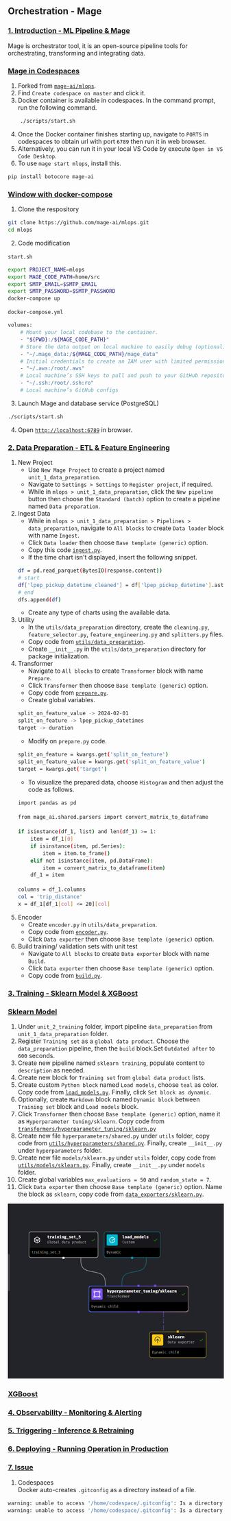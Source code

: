 
## Orchestration - Mage

### <ins>1. Introduction - ML Pipeline & Mage</ins>
Mage is orchestrator tool, it is an open-source pipeline tools for orchestrating, transforming and integrating data.

### <ins>Mage in Codespaces</ins>
1. Forked from [`mage-ai/mlops`](https://github.com/mage-ai/mlops).
2. Find `Create codespace on master` and click it.
3. Docker container is available in codespaces. In the command prompt, run the following command.
```bash
    ./scripts/start.sh
```
4. Once the Docker container finishes starting up, navigate to `PORTS` in codespaces to obtain url with port `6789` then run it in web browser.
5. Alternatively, you can run it in your local VS Code by execute `Open in VS Code Desktop`.
6. To use `mage start mlops`, install this.
```bash
pip install botocore mage-ai
```

### <ins>Window with docker-compose</ins>
1. Clone the respository
```bash
git clone https://github.com/mage-ai/mlops.git
cd mlops
```
2. Code modification

`start.sh`
```bash
export PROJECT_NAME=mlops
export MAGE_CODE_PATH=home/src
export SMTP_EMAIL=$SMTP_EMAIL
export SMTP_PASSWORD=$SMTP_PASSWORD
docker-compose up
```

`docker-compose.yml`
```bash
volumes:
    # Mount your local codebase to the container.
    - "${PWD}:/${MAGE_CODE_PATH}"
    # Store the data output on local machine to easily debug (optional).
    - "~/.mage_data:/${MAGE_CODE_PATH}/mage_data"
    # Initial credentials to create an IAM user with limited permissions for deployment.
    - "~/.aws:/root/.aws"
    # Local machine’s SSH keys to pull and push to your GitHub repository.
    - "~/.ssh:/root/.ssh:ro"
    # Local machine’s GitHub configs
```

3. Launch Mage and database service (PostgreSQL)
```bash
./scripts/start.sh
```

4. Open [`http://localhost:6789`](http://localhost:6789) in browser.

### <ins>2. Data Preparation -  ETL & Feature Engineering</ins>
1. New Project
    - Use `New Mage Project` to create a project named `unit_1_data_preparation`.
    - Navigate to `Settings > Settings` to `Register project`, if required.
    - While in `mlops > unit_1_data_preparation`, click the `New pipeline` button then choose the `Standard (batch)` option to create a pipeline named `Data preparation`.
2. Ingest Data
    - While in `mlops > unit_1_data_preparation > Pipelines > data_preparation`, navigate to `All blocks` to create `Data loader` block with name `Ingest`.
    - Click `Data loader` then choose `Base template (generic)` option.
    - Copy this code [`ingest.py`](https://github.com/mage-ai/mlops/blob/master/mlops/unit_3_observability/data_loaders/ingest.py).
    - If the time chart isn't displayed, insert the following snippet.
    ```bash
    df = pd.read_parquet(BytesIO(response.content))
    # start
    df['lpep_pickup_datetime_cleaned'] = df['lpep_pickup_datetime'].astype(np.int64) // 10 ** 9
    # end
    dfs.append(df)
    ```
    - Create any type of charts using the available data.
3. Utility
    - In the `utils/data_preparation` directory, create the `cleaning.py`, `feature_selector.py`, `feature_engineering.py` and `splitters.py` files.
    - Copy code from [`utils/data_preparation`](https://github.com/mage-ai/mlops/tree/master/mlops/utils/data_preparation).
    - Create `__init__.py` in the `utils/data_preparation` directory for package initialization.
4. Transformer
    - Navigate to `All blocks` to create `Transformer` block with name `Prepare`.
    - Click `Transformer` then choose `Base template (generic)` option.
    - Copy code from [`prepare.py`](https://github.com/mage-ai/mlops/blob/master/mlops/unit_3_observability/transformers/prepare.py).
    - Create global variables.
    ```bash
    split_on_feature_value -> 2024-02-01
    split_on_feature -> lpep_pickup_datetimes
    target -> duration
    ```
    - Modify on `prepare.py` code.
    ```bash
    split_on_feature = kwargs.get('split_on_feature')
    split_on_feature_value = kwargs.get('split_on_feature_value')
    target = kwargs.get('target')
    ```
    - To visualize the prepared data, choose `Histogram` and then adjust the code as follows.
    ```bash
    import pandas as pd

    from mage_ai.shared.parsers import convert_matrix_to_dataframe

    if isinstance(df_1, list) and len(df_1) >= 1:
        item = df_1[0]
        if isinstance(item, pd.Series):
            item = item.to_frame()
        elif not isinstance(item, pd.DataFrame):
            item = convert_matrix_to_dataframe(item)
        df_1 = item

    columns = df_1.columns
    col = 'trip_distance'
    x = df_1[df_1[col] <= 20][col]
    ```
5. Encoder
    - Create `encoder.py` in `utils/data_preparation`.
    - Copy code from [`encoder.py`](https://github.com/mage-ai/mlops/blob/master/mlops/utils/data_preparation/encoders.py).
    - Click `Data exporter` then choose `Base template (generic)` option.
6. Build training/ validation sets with unit test
    - Navigate to `All blocks` to create `Data exporter` block with name `Build`.
    - Click `Data exporter` then choose `Base template (generic)` option.
    - Copy code from [`build.py`](https://github.com/mage-ai/mlops/blob/master/mlops/unit_3_observability/data_exporters/build.py).

### <ins>3. Training - Sklearn Model & XGBoost</ins>
### <ins>Sklearn Model</ins>
1. Under `unit_2_training` folder, import pipeline `data_preparation` from `unit_1_data_preparation` folder.
2. Register `Training set` as a `global data product`. Choose the `data_preparation` pipeline, then the `build` block.Set `Outdated after` to `600` seconds.
3. Create new pipeline named `sklearn training`, populate content to `description` as needed.
4. Create new block for `Training set` from `global data product` lists.
5. Create custom `Python block` named `Load models`, choose `teal` as color. Copy code from [`load_models.py`](https://github.com/mage-ai/mlops/blob/master/mlops/unit_3_observability/custom/load_models.py). Finally, click `Set block as dynamic`.
6. Optionally, create `Markdown` block named `Dynamic block` between `Training set` block and `Load models` block.
7. Click `Transformer` then choose `Base template (generic)` option, name it as `Hyperparameter tuning/sklearn`. Copy code from [`transformers/hyperparameter_tuning/sklearn.py`](https://github.com/mage-ai/mlops/blob/master/mlops/unit_3_observability/transformers/hyperparameter_tuning/sklearn.py)
8. Create new file `hyperparameters/shared.py` under `utils` folder, copy code from [`utils/hyperparameters/shared.py`](https://github.com/mage-ai/mlops/blob/master/mlops/utils/hyperparameters/shared.py). Finally, create `__init__.py` under `hyperparameters` folder.
9. Create new file `models/sklearn.py` under `utils` folder, copy code from [`utils/models/sklearn.py`](https://github.com/mage-ai/mlops/blob/master/mlops/utils/models/sklearn.py). Finally, create `__init__.py` under `models` folder.
10. Create global variables `max_evaluations = 50` and `random_state = 7`.
11. Click `Data exporter` then choose `Base template (generic)` option. Name the block as `sklearn`, copy code from [`data_exporters/sklearn.py`](https://github.com/mage-ai/mlops/blob/master/mlops/unit_3_observability/data_exporters/sklearn.py).

![alt text](image/mage-1.png)

### <ins>XGBoost</ins>

### <ins>4. Observability - Monitoring & Alerting</ins>

### <ins>5. Triggering - Inference & Retraining</ins>

### <ins>6. Deploying - Running Operation in Production</ins>

### <ins>7. Issue</ins>
1. Codespaces
<br>Docker auto-creates `.gitconfig` as a directory instead of a file.
```bash
warning: unable to access '/home/codespace/.gitconfig': Is a directory
warning: unable to access '/home/codespace/.gitconfig': Is a directory
```
